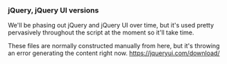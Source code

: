 ### jQuery, jQuery UI versions

We'll be phasing out jQuery and jQuery UI over time, but it's used pretty pervasively throughout the script at the 
moment so it'll take time.

These files are normally constructed manually from here, but it's throwing an error generating the content right now.
https://jqueryui.com/download/

